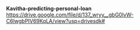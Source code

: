  **Kavitha-predicting-personal-loan**
https://drive.google.com/file/d/137_wryy__gbG0lvW-C6lwgbPIV69KqLA/view?usp=drivesdk#
